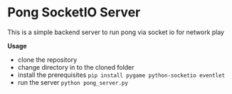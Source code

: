 # Pong SocketIO Server
This is a simple backend server to run pong via socket io for network play

**Usage**
- clone the repository
- change directory in to the cloned folder
- install the prerequisites `pip install pygame python-socketio eventlet`
- run the server `python pong_server.py`
